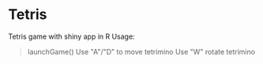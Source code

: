 # Tetris
Tetris game with shiny app in R
Usage: 
> launchGame()
Use "A"/"D" to move tetrimino
Use "W" rotate tetrimino
